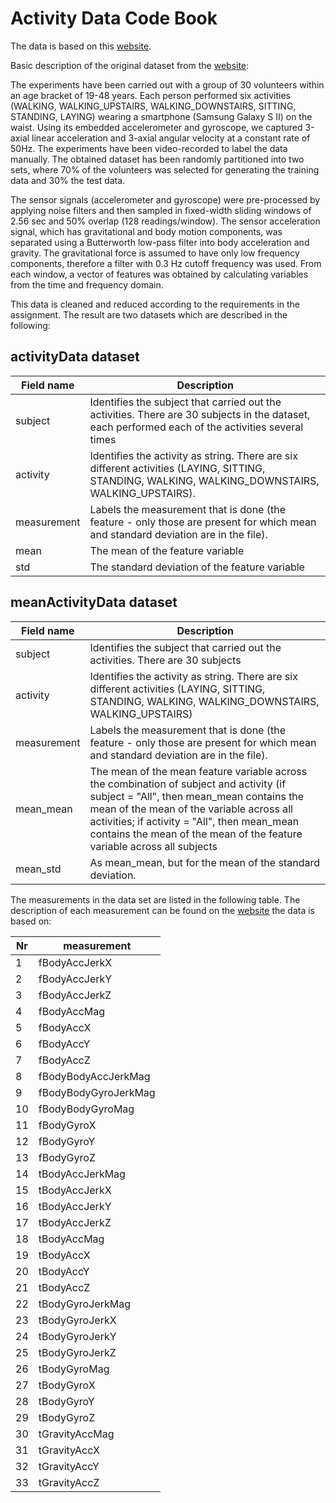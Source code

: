# Activity Data Code Book

The data is based on this [website](http://archive.ics.uci.edu/ml/datasets/Human+Activity+Recognition+Using+Smartphones).

Basic description of the original dataset from the [website](http://archive.ics.uci.edu/ml/datasets/Human+Activity+Recognition+Using+Smartphones):

The experiments have been carried out with a group of 30 volunteers within an age bracket of 19-48 years. Each person performed six activities (WALKING, WALKING_UPSTAIRS, WALKING_DOWNSTAIRS, SITTING, STANDING, LAYING) wearing a smartphone (Samsung Galaxy S II) on the waist. Using its embedded accelerometer and gyroscope, we captured 3-axial linear acceleration and 3-axial angular velocity at a constant rate of 50Hz. The experiments have been video-recorded to label the data manually. The obtained dataset has been randomly partitioned into two sets, where 70% of the volunteers was selected for generating the training data and 30% the test data. 

The sensor signals (accelerometer and gyroscope) were pre-processed by applying noise filters and then sampled in fixed-width sliding windows of 2.56 sec and 50% overlap (128 readings/window). The sensor acceleration signal, which has gravitational and body motion components, was separated using a Butterworth low-pass filter into body acceleration and gravity. The gravitational force is assumed to have only low frequency components, therefore a filter with 0.3 Hz cutoff frequency was used. From each window, a vector of features was obtained by calculating variables from the time and frequency domain.

This data is cleaned and reduced according to the requirements in the assignment. The result are two datasets which are described in the following:

## activityData dataset

Field name|Description
----------|-----------
subject|Identifies the subject that carried out the activities. There are 30 subjects in the dataset, each performed each of the activities several times 
activity|Identifies the activity as string. There are six different activities (LAYING, SITTING, STANDING, WALKING, WALKING_DOWNSTAIRS, WALKING_UPSTAIRS).
measurement|Labels the measurement that is done (the feature - only those are present for which mean and standard deviation are in the file).
mean|The mean of the feature variable
std|The standard deviation of the feature variable

## meanActivityData dataset
Field name|Description
----------|-----------
subject|Identifies the subject that carried out the activities. There are 30 subjects
activity|Identifies the activity as string. There are six different activities (LAYING, SITTING, STANDING, WALKING, WALKING_DOWNSTAIRS, WALKING_UPSTAIRS)
measurement|Labels the measurement that is done (the feature - only those are present for which mean and standard deviation are in the file).
mean_mean|The mean of the mean feature variable across the combination of subject and activity (if subject = "All", then mean_mean contains the mean of the mean of the variable across all activities; if activity = "All", then mean_mean contains the mean of the mean of the feature variable across all subjects
mean_std|As mean_mean, but for the mean of the standard deviation.

The measurements in the data set are listed in the following table. The description of each measurement can be found on the [website](http://archive.ics.uci.edu/ml/datasets/Human+Activity+Recognition+Using+Smartphones) the data is based on:

Nr|measurement
--|-----------
1|fBodyAccJerkX
2|fBodyAccJerkY
3|fBodyAccJerkZ
4|fBodyAccMag
5|fBodyAccX
6|fBodyAccY
7|fBodyAccZ
8|fBodyBodyAccJerkMag
9|fBodyBodyGyroJerkMag
10|fBodyBodyGyroMag
11|fBodyGyroX
12|fBodyGyroY
13|fBodyGyroZ
14|tBodyAccJerkMag
15|tBodyAccJerkX
16|tBodyAccJerkY
17|tBodyAccJerkZ
18|tBodyAccMag
19|tBodyAccX
20|tBodyAccY
21|tBodyAccZ
22|tBodyGyroJerkMag
23|tBodyGyroJerkX
24|tBodyGyroJerkY
25|tBodyGyroJerkZ
26|tBodyGyroMag
27|tBodyGyroX
28|tBodyGyroY
29|tBodyGyroZ
30|tGravityAccMag
31|tGravityAccX
32|tGravityAccY
33|tGravityAccZ
